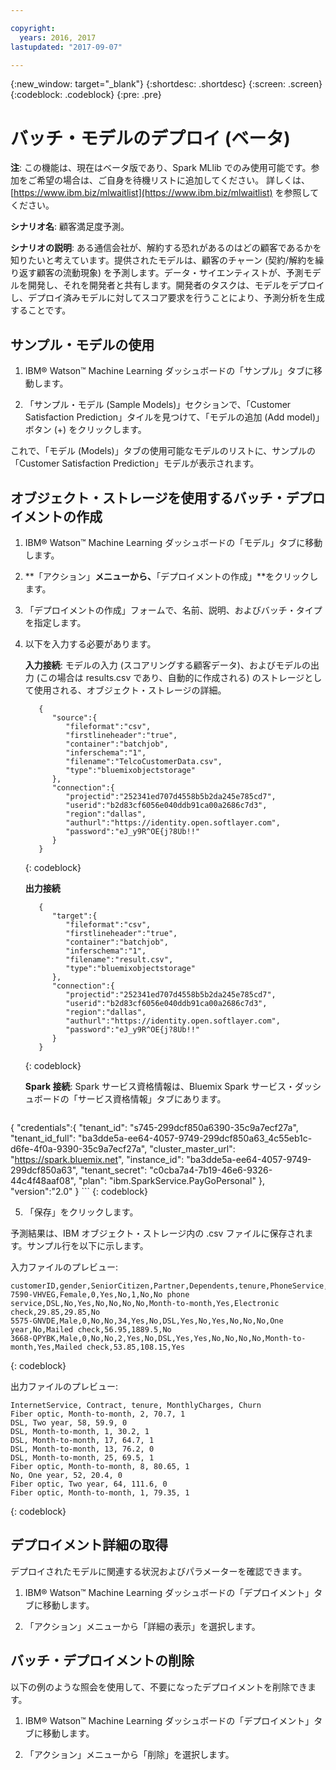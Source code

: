 ```yaml
---

copyright:
  years: 2016, 2017
lastupdated: "2017-09-07"

---
```


{:new_window: target="_blank"}
{:shortdesc: .shortdesc}
{:screen: .screen}
{:codeblock: .codeblock}
{:pre: .pre}

# バッチ・モデルのデプロイ (<span class='tag--beta'>ベータ</span>)

**注**: この機能は、現在はベータ版であり、Spark MLlib でのみ使用可能です。参加をご希望の場合は、ご自身を待機リストに追加してください。
詳しくは、[https://www.ibm.biz/mlwaitlist](https://www.ibm.biz/mlwaitlist) を参照してください。

**シナリオ名**: 顧客満足度予測。

**シナリオの説明**: ある通信会社が、解約する恐れがあるのはどの顧客であるかを知りたいと考えています。提供されたモデルは、顧客のチャーン (契約/解約を繰り返す顧客の流動現象) を予測します。データ・サイエンティストが、予測モデルを開発し、それを開発者と共有します。開発者のタスクは、モデルをデプロイし、デプロイ済みモデルに対してスコア要求を行うことにより、予測分析を生成することです。

## サンプル・モデルの使用

1.  IBM® Watson™ Machine Learning ダッシュボードの「サンプル」タブに移動します。

2.  「サンプル・モデル (Sample Models)」セクションで、「Customer Satisfaction Prediction」タイルを見つけて、「モデルの追加 (Add model)」ボタン (+) をクリックします。

これで、「モデル (Models)」タブの使用可能なモデルのリストに、サンプルの「Customer Satisfaction Prediction」モデルが表示されます。

## オブジェクト・ストレージを使用するバッチ・デプロイメントの作成

1.  IBM® Watson™ Machine Learning ダッシュボードの「モデル」タブに移動します。

2.  **「アクション」**メニューから、**「デプロイメントの作成」**をクリックします。

3.  「デプロイメントの作成」フォームで、名前、説明、およびバッチ・タイプを指定します。

4.  以下を入力する必要があります。

    **入力接続**: モデルの入力 (スコアリングする顧客データ)、およびモデルの出力 (この場合は results.csv であり、自動的に作成される) のストレージとして使用される、オブジェクト・ストレージの詳細。

    ```
       {
          "source":{
             "fileformat":"csv",
             "firstlineheader":"true",
             "container":"batchjob",
             "inferschema":"1",
             "filename":"TelcoCustomerData.csv",
             "type":"bluemixobjectstorage"
          },
          "connection":{
             "projectid":"252341ed707d4558b5b2da245e785cd7",
             "userid":"b2d83cf6056e040ddb91ca00a2686c7d3",
             "region":"dallas",
             "authurl":"https://identity.open.softlayer.com",
             "password":"eJ_y9R^OE{j?8Ub!!"
          }
       }
    ```
    {: codeblock}

    **出力接続**

    ```
       {
          "target":{
             "fileformat":"csv",
             "firstlineheader":"true",
             "container":"batchjob",
             "inferschema":"1",
             "filename":"result.csv",
             "type":"bluemixobjectstorage"
          },
          "connection":{
             "projectid":"252341ed707d4558b5b2da245e785cd7",
             "userid":"b2d83cf6056e040ddb91ca00a2686c7d3",
             "region":"dallas",
             "authurl":"https://identity.open.softlayer.com",
             "password":"eJ_y9R^OE{j?8Ub!!"
          }
       }
    ```
    {: codeblock}

    **Spark 接続**: Spark サービス資格情報は、Bluemix Spark サービス・ダッシュボードの「サービス資格情報」タブにあります。

    ```
{
    "credentials":{
      "tenant_id": "s745-299dcf850a6390-35c9a7ecf27a",
      "tenant_id_full": "ba3dde5a-ee64-4057-9749-299dcf850a63_4c55eb1c-d6fe-4f0a-9390-35c9a7ecf27a",
      "cluster_master_url": "https://spark.bluemix.net",
      "instance_id": "ba3dde5a-ee64-4057-9749-299dcf850a63",
      "tenant_secret": "c0cba7a4-7b19-46e6-9326-44c4f48aaf08",
      "plan": "ibm.SparkService.PayGoPersonal"
},
    "version":"2.0"
}
    ```
    {: codeblock}

5.  「保存」をクリックします。

予測結果は、IBM オブジェクト・ストレージ内の .csv ファイルに保存されます。サンプル行を以下に示します。

入力ファイルのプレビュー:

```
customerID,gender,SeniorCitizen,Partner,Dependents,tenure,PhoneService,MultipleLines,InternetService,OnlineSecurity,OnlineBackup,DeviceProtection,TechSupport,StreamingTV,StreamingMovies,Contract,PaperlessBilling,PaymentMethod,MonthlyCharges,TotalCharges,Churn
7590-VHVEG,Female,0,Yes,No,1,No,No phone service,DSL,No,Yes,No,No,No,No,Month-to-month,Yes,Electronic check,29.85,29.85,No
5575-GNVDE,Male,0,No,No,34,Yes,No,DSL,Yes,No,Yes,No,No,No,One year,No,Mailed check,56.95,1889.5,No
3668-QPYBK,Male,0,No,No,2,Yes,No,DSL,Yes,Yes,No,No,No,No,Month-to-month,Yes,Mailed check,53.85,108.15,Yes
```
{: codeblock}

出力ファイルのプレビュー:

```
InternetService, Contract, tenure, MonthlyCharges, Churn
Fiber optic, Month-to-month, 2, 70.7, 1
DSL, Two year, 58, 59.9, 0
DSL, Month-to-month, 1, 30.2, 1
DSL, Month-to-month, 17, 64.7, 1
DSL, Month-to-month, 13, 76.2, 0
DSL, Month-to-month, 25, 69.5, 1
Fiber optic, Month-to-month, 8, 80.65, 1
No, One year, 52, 20.4, 0
Fiber optic, Two year, 64, 111.6, 0
Fiber optic, Month-to-month, 1, 79.35, 1
```
{: codeblock}


## デプロイメント詳細の取得

デプロイされたモデルに関連する状況およびパラメーターを確認できます。

1. IBM® Watson™ Machine Learning ダッシュボードの「デプロイメント」タブに移動します。

2. 「アクション」メニューから「詳細の表示」を選択します。


## バッチ・デプロイメントの削除

以下の例のような照会を使用して、不要になったデプロイメントを削除できます。

1. IBM® Watson™ Machine Learning ダッシュボードの「デプロイメント」タブに移動します。

2. 「アクション」メニューから「削除」を選択します。
